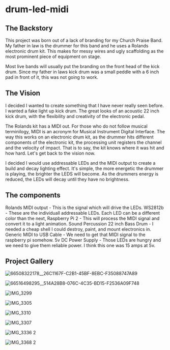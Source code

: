 # drum-led-midi

## The Backstory
This project was born out of a lack of branding for my Church Praise Band. My father in law is the drummer for this band and he uses a Rolands electronic drum kit.
This makes for messy wires and ugly scaffolding as the most prominent piece of equipment on stage.

Most live bands will usually put the branding on the front head of the kick drum. Since my father in laws kick drum was a small peddle with a 6 inch pad in front of it,
this was not going to work.


## The Vision
I decided I wanted to create something that I have never really seen before. I wanted a fake light up kick drum. The great looks of an acoustic 22 inch kick drum,
with the flexibility and creativity of the electronic pedal.

The Rolands kit has a MIDI out. For those who do not follow musical terminilogy, MIDI is an acronym for Musical Instrument Digital Interface.
The way this works on an electronic drum kit, as the drummer hits different components of the electronic kit, the processing unit registers the channel and the velocity of impact.
That is to say, the kit knows where it was hit and how hard. Let's get back to the vision now.

I decided I would use addressable LEDs and the MIDI output to create a build and decay lighting effect. It's simple, the more energetic the drummer is playing, the brighter the LEDS will become.
As the drummers energy is reduced, the LEDs will decay until they have no brightness.

## The components
Rolands MIDI output - This is the signal which will drive the LEDs.
WS2812b - These are the individuall addressable LEDs. Each LED can be a different color than the next,
Raspberry Pi 2 - This will process the MIDI signal and convert it to a light animation.
Sound Percussion 22 inch Bass Drum - I needed a cheap shell I could destroy, paint, and mount electronics in.
Generic MIDI to USB Cable - We need to get that MIDI signal to the raspberry pi somehow.
5v DC Power Supply - Those LEDs are hungry and we need to give them reliable power. I think this one was 15 amps at 5v.

## Project Gallery

![66508322178__26C1167F-C2B1-45BF-8EBC-F35088747A89](https://user-images.githubusercontent.com/14132880/158407315-b74e03a1-e955-4dd1-acf9-1476560de0b0.JPG)

![66516498295__514A28B8-076C-4C35-BD15-F2536A09F748](https://user-images.githubusercontent.com/14132880/158407323-5db7b412-e7de-457d-b73a-decac59e16fc.JPG)

![IMG_3299](https://user-images.githubusercontent.com/14132880/158407331-9c380102-b8b1-4915-aee5-b95857f1a10d.JPG)

![IMG_3305](https://user-images.githubusercontent.com/14132880/158407304-382c87be-7022-411a-9da4-74156efa0d21.JPG)

![IMG_3310](https://user-images.githubusercontent.com/14132880/158407337-da69cf93-5f1e-4d7c-8615-bc415d8a927b.JPG)

![IMG_3307](https://user-images.githubusercontent.com/14132880/158407343-196ad80a-c031-4dff-96f3-5eec52a23133.JPG)

![IMG_3336 2](https://user-images.githubusercontent.com/14132880/158407913-25d1c6a8-3464-4713-9c47-b1f8a49be0b1.JPG)

![IMG_3368 2](https://user-images.githubusercontent.com/14132880/158407925-317c71c6-0bc7-4ceb-8a27-ac5901e95e50.PNG)
